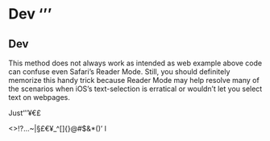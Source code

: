 # Dev ‘’’
## Dev
This method does not always work as intended as web example above code can confuse even Safari’s Reader Mode. Still, you should definitely memorize this handy trick because Reader Mode may help resolve many of the scenarios when iOS’s text-selection is erratical or wouldn’t   let you select text on webpages. 

Just‘’’¥€£

<>!?…~|§£€¥_^[]{}@#$&*()’ l